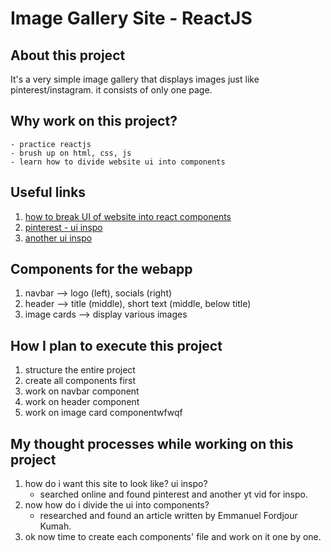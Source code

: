 # Image Gallery Site - ReactJS

## About this project
It's a very simple image gallery that displays images just like pinterest/instagram. it consists of only one page.

## Why work on this project? 
    - practice reactjs
    - brush up on html, css, js
    - learn how to divide website ui into components

## Useful links
1. [how to break UI of website into react components](https://dev.to/efkumah/how-to-break-the-ui-of-any-website-into-react-components-10lc)
2. [pinterest - ui inspo](https://www.pinterest.com/marvinraj77/lofi/)
3. [another ui inspo](https://www.youtube.com/watch?v=vUe91uOx7R0)

## Components for the webapp
1. navbar --> logo (left), socials (right)
2. header --> title (middle), short text (middle, below title)
3. image cards --> display various images

## How I plan to execute this project
1. structure the entire project
2. create all components first
2. work on navbar component
3. work on header component
4. work on image card componentwfwqf

## My thought processes while working on this project
1. how do i want this site to look like? ui inspo?
    - searched online and found pinterest and another yt vid for inspo.
2. now how do i divide the ui into components?
    - researched and found an article written by Emmanuel Fordjour Kumah.
3. ok now time to create each components' file and work on it one by one.  